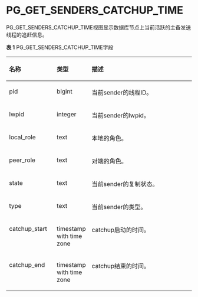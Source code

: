 # PG\_GET\_SENDERS\_CATCHUP\_TIME<a name="ZH-CN_TOPIC_0289900894"></a>

PG\_GET\_SENDERS\_CATCHUP\_TIME视图显示数据库节点上当前活跃的主备发送线程的追赶信息。

**表 1**  PG\_GET\_SENDERS\_CATCHUP\_TIME字段

<a name="zh-cn_topic_0283137372_zh-cn_topic_0237122418_zh-cn_topic_0059778855_tda83a1604dd64f2388f88b90fa94d41d"></a>
<table><thead align="left"><tr id="zh-cn_topic_0283137372_zh-cn_topic_0237122418_zh-cn_topic_0059778855_r0f40bf1eb54b4e54bfdac65c0c0d1402"><th class="cellrowborder" valign="top" width="25.77%" id="mcps1.2.4.1.1"><p id="zh-cn_topic_0283137372_zh-cn_topic_0237122418_zh-cn_topic_0059778855_af58c7092203b40c9b015e4acb1f3715b"><a name="zh-cn_topic_0283137372_zh-cn_topic_0237122418_zh-cn_topic_0059778855_af58c7092203b40c9b015e4acb1f3715b"></a><a name="zh-cn_topic_0283137372_zh-cn_topic_0237122418_zh-cn_topic_0059778855_af58c7092203b40c9b015e4acb1f3715b"></a>名称</p>
</th>
<th class="cellrowborder" valign="top" width="16.73%" id="mcps1.2.4.1.2"><p id="zh-cn_topic_0283137372_zh-cn_topic_0237122418_zh-cn_topic_0059778855_abace03a3e7c9482eadcefc55e2ffc284"><a name="zh-cn_topic_0283137372_zh-cn_topic_0237122418_zh-cn_topic_0059778855_abace03a3e7c9482eadcefc55e2ffc284"></a><a name="zh-cn_topic_0283137372_zh-cn_topic_0237122418_zh-cn_topic_0059778855_abace03a3e7c9482eadcefc55e2ffc284"></a>类型</p>
</th>
<th class="cellrowborder" valign="top" width="57.49999999999999%" id="mcps1.2.4.1.3"><p id="zh-cn_topic_0283137372_zh-cn_topic_0237122418_zh-cn_topic_0059778855_a939cf13b70714c599b547a12e7126fa3"><a name="zh-cn_topic_0283137372_zh-cn_topic_0237122418_zh-cn_topic_0059778855_a939cf13b70714c599b547a12e7126fa3"></a><a name="zh-cn_topic_0283137372_zh-cn_topic_0237122418_zh-cn_topic_0059778855_a939cf13b70714c599b547a12e7126fa3"></a>描述</p>
</th>
</tr>
</thead>
<tbody><tr id="zh-cn_topic_0283137372_zh-cn_topic_0237122418_zh-cn_topic_0059778855_rc9bd38a512044ad4a301161af774fed7"><td class="cellrowborder" valign="top" width="25.77%" headers="mcps1.2.4.1.1 "><p id="zh-cn_topic_0283137372_zh-cn_topic_0237122418_zh-cn_topic_0059778855_a95e4f8005a0546a7b10cc26b284f8562"><a name="zh-cn_topic_0283137372_zh-cn_topic_0237122418_zh-cn_topic_0059778855_a95e4f8005a0546a7b10cc26b284f8562"></a><a name="zh-cn_topic_0283137372_zh-cn_topic_0237122418_zh-cn_topic_0059778855_a95e4f8005a0546a7b10cc26b284f8562"></a>pid</p>
</td>
<td class="cellrowborder" valign="top" width="16.73%" headers="mcps1.2.4.1.2 "><p id="zh-cn_topic_0283137372_zh-cn_topic_0237122418_zh-cn_topic_0059778855_ad3b7626d46af4bb0bdbfd34bc6bccfa1"><a name="zh-cn_topic_0283137372_zh-cn_topic_0237122418_zh-cn_topic_0059778855_ad3b7626d46af4bb0bdbfd34bc6bccfa1"></a><a name="zh-cn_topic_0283137372_zh-cn_topic_0237122418_zh-cn_topic_0059778855_ad3b7626d46af4bb0bdbfd34bc6bccfa1"></a>bigint</p>
</td>
<td class="cellrowborder" valign="top" width="57.49999999999999%" headers="mcps1.2.4.1.3 "><p id="zh-cn_topic_0283137372_zh-cn_topic_0237122418_zh-cn_topic_0059778855_aceeb149185ed4852b1fbc2a67a5a5cee"><a name="zh-cn_topic_0283137372_zh-cn_topic_0237122418_zh-cn_topic_0059778855_aceeb149185ed4852b1fbc2a67a5a5cee"></a><a name="zh-cn_topic_0283137372_zh-cn_topic_0237122418_zh-cn_topic_0059778855_aceeb149185ed4852b1fbc2a67a5a5cee"></a>当前sender的线程ID。</p>
</td>
</tr>
<tr id="zh-cn_topic_0283137372_zh-cn_topic_0237122418_zh-cn_topic_0059778855_rf86f18a0a281423cacdfe6b106ce2f74"><td class="cellrowborder" valign="top" width="25.77%" headers="mcps1.2.4.1.1 "><p id="zh-cn_topic_0283137372_zh-cn_topic_0237122418_zh-cn_topic_0059778855_ad5f3b88677ae4ce9b97c8661aeb4485f"><a name="zh-cn_topic_0283137372_zh-cn_topic_0237122418_zh-cn_topic_0059778855_ad5f3b88677ae4ce9b97c8661aeb4485f"></a><a name="zh-cn_topic_0283137372_zh-cn_topic_0237122418_zh-cn_topic_0059778855_ad5f3b88677ae4ce9b97c8661aeb4485f"></a>lwpid</p>
</td>
<td class="cellrowborder" valign="top" width="16.73%" headers="mcps1.2.4.1.2 "><p id="zh-cn_topic_0283137372_zh-cn_topic_0237122418_zh-cn_topic_0059778855_a701c1b15f14a429dab9a94a868687051"><a name="zh-cn_topic_0283137372_zh-cn_topic_0237122418_zh-cn_topic_0059778855_a701c1b15f14a429dab9a94a868687051"></a><a name="zh-cn_topic_0283137372_zh-cn_topic_0237122418_zh-cn_topic_0059778855_a701c1b15f14a429dab9a94a868687051"></a>integer</p>
</td>
<td class="cellrowborder" valign="top" width="57.49999999999999%" headers="mcps1.2.4.1.3 "><p id="zh-cn_topic_0283137372_zh-cn_topic_0237122418_zh-cn_topic_0059778855_a087b4a26386f403482fa472f23c038c3"><a name="zh-cn_topic_0283137372_zh-cn_topic_0237122418_zh-cn_topic_0059778855_a087b4a26386f403482fa472f23c038c3"></a><a name="zh-cn_topic_0283137372_zh-cn_topic_0237122418_zh-cn_topic_0059778855_a087b4a26386f403482fa472f23c038c3"></a>当前sender的lwpid。</p>
</td>
</tr>
<tr id="zh-cn_topic_0283137372_zh-cn_topic_0237122418_zh-cn_topic_0059778855_r14052f9ffc1e4c1aba841f7b94cbf4a8"><td class="cellrowborder" valign="top" width="25.77%" headers="mcps1.2.4.1.1 "><p id="zh-cn_topic_0283137372_zh-cn_topic_0237122418_zh-cn_topic_0059778855_aca4ac2f32e6c47d285c6711562c69581"><a name="zh-cn_topic_0283137372_zh-cn_topic_0237122418_zh-cn_topic_0059778855_aca4ac2f32e6c47d285c6711562c69581"></a><a name="zh-cn_topic_0283137372_zh-cn_topic_0237122418_zh-cn_topic_0059778855_aca4ac2f32e6c47d285c6711562c69581"></a>local_role</p>
</td>
<td class="cellrowborder" valign="top" width="16.73%" headers="mcps1.2.4.1.2 "><p id="zh-cn_topic_0283137372_zh-cn_topic_0237122418_zh-cn_topic_0059778855_a4870f681e61d4e2b998e1dd99c494630"><a name="zh-cn_topic_0283137372_zh-cn_topic_0237122418_zh-cn_topic_0059778855_a4870f681e61d4e2b998e1dd99c494630"></a><a name="zh-cn_topic_0283137372_zh-cn_topic_0237122418_zh-cn_topic_0059778855_a4870f681e61d4e2b998e1dd99c494630"></a>text</p>
</td>
<td class="cellrowborder" valign="top" width="57.49999999999999%" headers="mcps1.2.4.1.3 "><p id="zh-cn_topic_0283137372_zh-cn_topic_0237122418_zh-cn_topic_0059778855_af6e15e29b93f4015b4c21b68a5f367fd"><a name="zh-cn_topic_0283137372_zh-cn_topic_0237122418_zh-cn_topic_0059778855_af6e15e29b93f4015b4c21b68a5f367fd"></a><a name="zh-cn_topic_0283137372_zh-cn_topic_0237122418_zh-cn_topic_0059778855_af6e15e29b93f4015b4c21b68a5f367fd"></a>本地的角色。</p>
</td>
</tr>
<tr id="zh-cn_topic_0283137372_zh-cn_topic_0237122418_zh-cn_topic_0059778855_r75e897fdac6a4b3fb81b26e3478981a8"><td class="cellrowborder" valign="top" width="25.77%" headers="mcps1.2.4.1.1 "><p id="zh-cn_topic_0283137372_zh-cn_topic_0237122418_zh-cn_topic_0059778855_ad4f1cc017fed4d258790f0a06f163dd9"><a name="zh-cn_topic_0283137372_zh-cn_topic_0237122418_zh-cn_topic_0059778855_ad4f1cc017fed4d258790f0a06f163dd9"></a><a name="zh-cn_topic_0283137372_zh-cn_topic_0237122418_zh-cn_topic_0059778855_ad4f1cc017fed4d258790f0a06f163dd9"></a>peer_role</p>
</td>
<td class="cellrowborder" valign="top" width="16.73%" headers="mcps1.2.4.1.2 "><p id="zh-cn_topic_0283137372_zh-cn_topic_0237122418_zh-cn_topic_0059778855_a99a6dc5a5cc0420285ab147cbdd3e173"><a name="zh-cn_topic_0283137372_zh-cn_topic_0237122418_zh-cn_topic_0059778855_a99a6dc5a5cc0420285ab147cbdd3e173"></a><a name="zh-cn_topic_0283137372_zh-cn_topic_0237122418_zh-cn_topic_0059778855_a99a6dc5a5cc0420285ab147cbdd3e173"></a>text</p>
</td>
<td class="cellrowborder" valign="top" width="57.49999999999999%" headers="mcps1.2.4.1.3 "><p id="zh-cn_topic_0283137372_zh-cn_topic_0237122418_zh-cn_topic_0059778855_a1f25092081234bc4a27dfe36655d68e6"><a name="zh-cn_topic_0283137372_zh-cn_topic_0237122418_zh-cn_topic_0059778855_a1f25092081234bc4a27dfe36655d68e6"></a><a name="zh-cn_topic_0283137372_zh-cn_topic_0237122418_zh-cn_topic_0059778855_a1f25092081234bc4a27dfe36655d68e6"></a>对端的角色。</p>
</td>
</tr>
<tr id="zh-cn_topic_0283137372_zh-cn_topic_0237122418_zh-cn_topic_0059778855_r00389e95d6b64b39b009a6a7c0f6d3b8"><td class="cellrowborder" valign="top" width="25.77%" headers="mcps1.2.4.1.1 "><p id="zh-cn_topic_0283137372_zh-cn_topic_0237122418_zh-cn_topic_0059778855_a1c63405a54f44a86a7990964d96c91fc"><a name="zh-cn_topic_0283137372_zh-cn_topic_0237122418_zh-cn_topic_0059778855_a1c63405a54f44a86a7990964d96c91fc"></a><a name="zh-cn_topic_0283137372_zh-cn_topic_0237122418_zh-cn_topic_0059778855_a1c63405a54f44a86a7990964d96c91fc"></a>state</p>
</td>
<td class="cellrowborder" valign="top" width="16.73%" headers="mcps1.2.4.1.2 "><p id="zh-cn_topic_0283137372_zh-cn_topic_0237122418_zh-cn_topic_0059778855_a63861dc22d1e445ea3c20de573b2c39c"><a name="zh-cn_topic_0283137372_zh-cn_topic_0237122418_zh-cn_topic_0059778855_a63861dc22d1e445ea3c20de573b2c39c"></a><a name="zh-cn_topic_0283137372_zh-cn_topic_0237122418_zh-cn_topic_0059778855_a63861dc22d1e445ea3c20de573b2c39c"></a>text</p>
</td>
<td class="cellrowborder" valign="top" width="57.49999999999999%" headers="mcps1.2.4.1.3 "><p id="zh-cn_topic_0283137372_zh-cn_topic_0237122418_zh-cn_topic_0059778855_a237b8db77e6f41f3a0a1c7eec05f8e7c"><a name="zh-cn_topic_0283137372_zh-cn_topic_0237122418_zh-cn_topic_0059778855_a237b8db77e6f41f3a0a1c7eec05f8e7c"></a><a name="zh-cn_topic_0283137372_zh-cn_topic_0237122418_zh-cn_topic_0059778855_a237b8db77e6f41f3a0a1c7eec05f8e7c"></a>当前sender的复制状态。</p>
</td>
</tr>
<tr id="zh-cn_topic_0283137372_zh-cn_topic_0237122418_zh-cn_topic_0059778855_r82bcf8dcb20e46d9ad69a5a871078082"><td class="cellrowborder" valign="top" width="25.77%" headers="mcps1.2.4.1.1 "><p id="zh-cn_topic_0283137372_zh-cn_topic_0237122418_zh-cn_topic_0059778855_a2fbd60889b2941c5a7df8a9188b5ca55"><a name="zh-cn_topic_0283137372_zh-cn_topic_0237122418_zh-cn_topic_0059778855_a2fbd60889b2941c5a7df8a9188b5ca55"></a><a name="zh-cn_topic_0283137372_zh-cn_topic_0237122418_zh-cn_topic_0059778855_a2fbd60889b2941c5a7df8a9188b5ca55"></a>type</p>
</td>
<td class="cellrowborder" valign="top" width="16.73%" headers="mcps1.2.4.1.2 "><p id="zh-cn_topic_0283137372_zh-cn_topic_0237122418_zh-cn_topic_0059778855_aff8340b074324293b9649b17cfb4cc44"><a name="zh-cn_topic_0283137372_zh-cn_topic_0237122418_zh-cn_topic_0059778855_aff8340b074324293b9649b17cfb4cc44"></a><a name="zh-cn_topic_0283137372_zh-cn_topic_0237122418_zh-cn_topic_0059778855_aff8340b074324293b9649b17cfb4cc44"></a>text</p>
</td>
<td class="cellrowborder" valign="top" width="57.49999999999999%" headers="mcps1.2.4.1.3 "><p id="zh-cn_topic_0283137372_zh-cn_topic_0237122418_zh-cn_topic_0059778855_abd56452fca5d405b96f714e54ca80a41"><a name="zh-cn_topic_0283137372_zh-cn_topic_0237122418_zh-cn_topic_0059778855_abd56452fca5d405b96f714e54ca80a41"></a><a name="zh-cn_topic_0283137372_zh-cn_topic_0237122418_zh-cn_topic_0059778855_abd56452fca5d405b96f714e54ca80a41"></a>当前sender的类型。</p>
</td>
</tr>
<tr id="zh-cn_topic_0283137372_zh-cn_topic_0237122418_zh-cn_topic_0059778855_rceaa9104ae274fe6bc79701e8829d996"><td class="cellrowborder" valign="top" width="25.77%" headers="mcps1.2.4.1.1 "><p id="zh-cn_topic_0283137372_zh-cn_topic_0237122418_zh-cn_topic_0059778855_ae0103b5c32e548faadb258d2f1eec1f6"><a name="zh-cn_topic_0283137372_zh-cn_topic_0237122418_zh-cn_topic_0059778855_ae0103b5c32e548faadb258d2f1eec1f6"></a><a name="zh-cn_topic_0283137372_zh-cn_topic_0237122418_zh-cn_topic_0059778855_ae0103b5c32e548faadb258d2f1eec1f6"></a>catchup_start</p>
</td>
<td class="cellrowborder" valign="top" width="16.73%" headers="mcps1.2.4.1.2 "><p id="zh-cn_topic_0283137372_zh-cn_topic_0237122418_zh-cn_topic_0059778855_a4603dc0bfecc40d08bb0fdb066c46ce9"><a name="zh-cn_topic_0283137372_zh-cn_topic_0237122418_zh-cn_topic_0059778855_a4603dc0bfecc40d08bb0fdb066c46ce9"></a><a name="zh-cn_topic_0283137372_zh-cn_topic_0237122418_zh-cn_topic_0059778855_a4603dc0bfecc40d08bb0fdb066c46ce9"></a>timestamp with time zone</p>
</td>
<td class="cellrowborder" valign="top" width="57.49999999999999%" headers="mcps1.2.4.1.3 "><p id="zh-cn_topic_0283137372_zh-cn_topic_0237122418_zh-cn_topic_0059778855_a095d8cf328ea429f875177630b3e0681"><a name="zh-cn_topic_0283137372_zh-cn_topic_0237122418_zh-cn_topic_0059778855_a095d8cf328ea429f875177630b3e0681"></a><a name="zh-cn_topic_0283137372_zh-cn_topic_0237122418_zh-cn_topic_0059778855_a095d8cf328ea429f875177630b3e0681"></a>catchup启动的时间。</p>
</td>
</tr>
<tr id="zh-cn_topic_0283137372_zh-cn_topic_0237122418_zh-cn_topic_0059778855_rdd769064fc8a47f3a643d54b247990c8"><td class="cellrowborder" valign="top" width="25.77%" headers="mcps1.2.4.1.1 "><p id="zh-cn_topic_0283137372_zh-cn_topic_0237122418_zh-cn_topic_0059778855_a55e7ddcabccd4e09ab33d1467dc6d373"><a name="zh-cn_topic_0283137372_zh-cn_topic_0237122418_zh-cn_topic_0059778855_a55e7ddcabccd4e09ab33d1467dc6d373"></a><a name="zh-cn_topic_0283137372_zh-cn_topic_0237122418_zh-cn_topic_0059778855_a55e7ddcabccd4e09ab33d1467dc6d373"></a>catchup_end</p>
</td>
<td class="cellrowborder" valign="top" width="16.73%" headers="mcps1.2.4.1.2 "><p id="zh-cn_topic_0283137372_zh-cn_topic_0237122418_zh-cn_topic_0059778855_a583bfb13bebd4abeb5ca9ed4d89af1b0"><a name="zh-cn_topic_0283137372_zh-cn_topic_0237122418_zh-cn_topic_0059778855_a583bfb13bebd4abeb5ca9ed4d89af1b0"></a><a name="zh-cn_topic_0283137372_zh-cn_topic_0237122418_zh-cn_topic_0059778855_a583bfb13bebd4abeb5ca9ed4d89af1b0"></a>timestamp with time zone</p>
</td>
<td class="cellrowborder" valign="top" width="57.49999999999999%" headers="mcps1.2.4.1.3 "><p id="zh-cn_topic_0283137372_zh-cn_topic_0237122418_zh-cn_topic_0059778855_abf65d39419e845399f964e5beafe7100"><a name="zh-cn_topic_0283137372_zh-cn_topic_0237122418_zh-cn_topic_0059778855_abf65d39419e845399f964e5beafe7100"></a><a name="zh-cn_topic_0283137372_zh-cn_topic_0237122418_zh-cn_topic_0059778855_abf65d39419e845399f964e5beafe7100"></a>catchup结束的时间。</p>
</td>
</tr>
</tbody>
</table>


